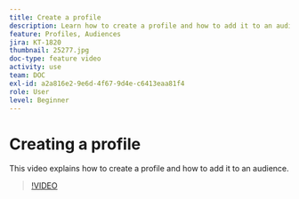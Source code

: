 ```yaml
---
title: Create a profile 
description: Learn how to create a profile and how to add it to an audience.
feature: Profiles, Audiences
jira: KT-1820
thumbnail: 25277.jpg
doc-type: feature video
activity: use
team: DOC
exl-id: a2a816e2-9e6d-4f67-9d4e-c6413eaa81f4
role: User
level: Beginner
---
```

# Creating a profile 

This video explains how to create a profile and how to add it to an audience.

>[!VIDEO](https://video.tv.adobe.com/v/25277/?quality=12&learn=on)
